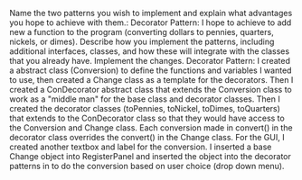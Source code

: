 Name the two patterns you wish to implement and explain what advantages you hope to achieve with them.:
  Decorator Pattern: I hope to achieve to add new a function to the program (converting dollars to pennies, quarters, nickels, or dimes).
Describe how you implement the patterns, including additional interfaces, classes, and how these will integrate with the classes that you already have.
Implement the changes.
  Decorator Pattern:
    I created a abstract class (Conversion) to define the functions and variables I wanted to use, then created a Change class as a template for the decorators. Then I created a ConDecorator abstract class that extends the Conversion class
    to work as a "middle man" for the base class and decorator classes. Then I created the decorator classes (toPennies, toNickel, toDimes, toQuarters) that extends to the ConDecorator class so that they would have access to the Conversion and Change class. 
    Each conversion made in convert() in the decorator class overrides the convert() in the Change class. 
    For the GUI, I created another textbox and label for the conversion. I inserted a base Change object into RegisterPanel and inserted the object into the decorator patterns in to do the conversion based on user choice (drop down menu).
  
